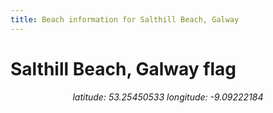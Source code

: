 ```yaml
---
title: Beach information for Salthill Beach, Galway
---
```

# Salthill Beach, Galway <span class="material-icons" color="blue">flag</span>

<div align="center"><i>latitude: 53.25450533 longitude: -9.09222184</i></div>